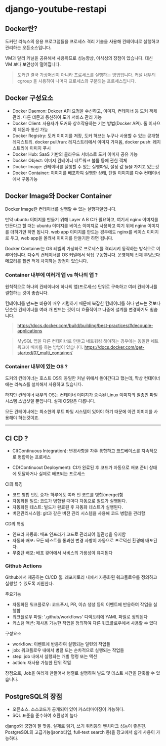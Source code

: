 # django-youtube-restapi

## Docker란?

도커란 리눅스의 응용 프로그램들을 프로세스 격리 기술을 사용해 컨테이너로 실행하고 관리하는 오픈소스입니다.

VM과 달리 커널을 공유해서 사용하므로 성능향상, 이식성의 장점이 있습니다. 대신 VM 보다 보안성이 떨어집니다.

> 도커란 결국 가상머신이 아니라 프로세스를 실행하는 방법입니다. 커널 내부의 cgroup 을 사용하여 나머지 프로세스와 구분되는 프로세스입니다.

## Docker 구성요소

- Docker Daemon: Dokcer API 요청을 수신하고, 이미지, 컨테이너 등 도커 객체 관리. 다른 데몬과 통신하여 도커 서비스 관리 가능
- Docker Client: 사용자가 도커와 상호작용하는 기본 방법(Docker API). 둘 이사으이 데몬과 통신 가능
- Docker Registry: 도커 이미지를 저장, 도커 허브는 누구나 사용할 수 있는 공개형 레지스트리. docker pull/run: 레지스트리에서 이미지 가져옴, docker push: 레지스트리에 이미지 푸시
- Docker Hub: SaaS 기반의 클라우드 서비스로 도커 이미지 공유 가능
- Docker Object: 이미지 컨테이너 네트워크 볼륨 등에 관한 객체
- Docker Image: 컨테이너를 실행할 수 있는 실행파일, 설정 값 들을 가지고 있는것
- Docker Container: 이미지를 배포하여 실행한 상태, 단일 이미지를 다수 컨테이너에서 구동가능 

## Docker Image와 Docker Container

Docker Image란 컨테이너를 실행할 수 있는 실행파일입니다. 

만약 ubuntu 이미지를 만들기 위해 Layer A B C가 필요하고, 여기서 nginx 이미지를 만든다고 할 때는 ubuntu 이미지를 베이스 이미지로 사용하고 여기 위에 nginx 이미지를 더하기만 하면 됩니다. web app 이미지를 만드는 경우에도 nginx를 베이스 이미지로 두고, web app을 올려서 이미지를 만들기만 하면 됩니다.

Docker Container는 OS 레벨의 가상화로 프로세스를 격리시켜 동작하는 방식으로 이루어집니다. 다수의 컨테이너를 OS 커널에서 직접 구동합니다. 운영체제 전체 부팅보다 메모리를 훨씬 적게 차지하는 장점이 있습니다.

### Container 내부에 여러개 앱 vs 하나의 앱 ?

원칙적으로 하나의 컨테이너에 하나의 앱(프로세스) 단위로 구축하고 여러 컨테이너를 결합하는 것이 좋습니다.

컨테이너를 만드는 비용이 매우 저렴하기 때문에 복잡한 컨테이너를 하나 만드는 것보다 단순한 컨테이너를 여러 개 만드는 것이 더 효율적이고 나중에 설계를 변경하기도 쉽습니다.

> https://docs.docker.com/build/building/best-practices/#decouple-applications

> MySQL 앱을 다른 컨테이너로 만들고 네트워킹 해야하는 경우에는 동일한 네트워크에 배치를 하는 방법이 있습니다.
> https://docs.docker.com/get-started/07_multi_container/

### Container 내부에 있는 OS ?

도커의 컨테이너는 호스트 OS의 동일한 커널 위에서 돌아간다고 했는데, 막상 컨테이너에는 리눅스를 설치해서 사용하고 있습니다.

하지만 컨테이너 내부의 OS는 컨테이너 이미지가 종속된 Linux 이미지의 일종인 파일 시스템 스냅샷일 뿐입니다. 실제 OS랑은 다릅니다.

모든 컨테이너에는 최소한의 루트 파일 시스템이 있어야 하기 때문에 이런 이미지를 사용해야 하는것이죠.

---

## CI CD ?

- CI(Continuous Integration): 변경사항을 자주 통합하고 코드베이스를 지속적으로 병합하는 프로세스

- CD(Continuout Deployment): CI가 완료된 후 코드가 자동으로 배포 준비 상태에 도달하거나 실제로 배포되는 프로세스

CI의 특징

- 코드 병합 빈도 증가: 하루에도 여러 번 코드를 병합(merge)함
- 자동화된 빌드: 코드가 병합될 때마다 자동으로 빌드가 실행된다.
- 자동화된 테스트: 빌드가 완료된 후 자동화 테스트가 실행된다. 
- 버전관리시스템: git과 같은 버전 관리 시스템을 사용해 코드 병합을 관리함

CD의 특징

- 인프라 자동화: 배포 인프라가 코드로 관리되어 일관성을 유지함
- 자동화 배포: 모든 테스트를 통과한 변경 사항이 자동으로 프로덕션 환경에 배포된다.
- 무중단 배포: 배포 괒어에서 서비스의 가용성이 유지된다

### Github Actions

Github에서 제공하는 CI/CD 툴. 레포지토리 내에서 자동화된 워크플로우를 정의하고 실행할 수 있도록 지원한다.

주요기능

- 자동화된 워크플로우: 코드푸시, PR, 이슈 생성 등의 이벤트에 반응하여 작업을 실행함
- 워크플로우 파일: '.github/workflows' 디렉토리에 YAML 파일로 정의된다
- 커스텀 액션: 재사용 가능한 작업을 정의하여 다른 워크플로우에서 사용할 수 있다

구성요소

- workflow: 이벤트에 반응하여 실행되는 일련의 작업들
- job: 워크플로우 내에서 병렬 또는 순차적으로 실행되는 작업들
- step: job 내에서 실행되는 개별 명령 또는 액션
- action: 재사용 가능한 단위 작업

장점으로, Job을 여러개 만들어서 병렬로 실행하여 빌드 및 테스트 시간을 단축할 수 있습니다.

## PostgreSQL의 장점

- 오픈소스. 소스코드가 공개되어 있어 커스터마이징이 가능하다.
- SQL 표준을 준수하여 호환성이 높다

django와 궁합이 잘 맞음. 실제로 읽기, 쓰기 쿼리등의 벤치마크 성능이 좋은편. PostgreSQL의 고급기능(jsonb타입, full-text search 등)을 장고에서 쉽게 사용이 가능하다.

